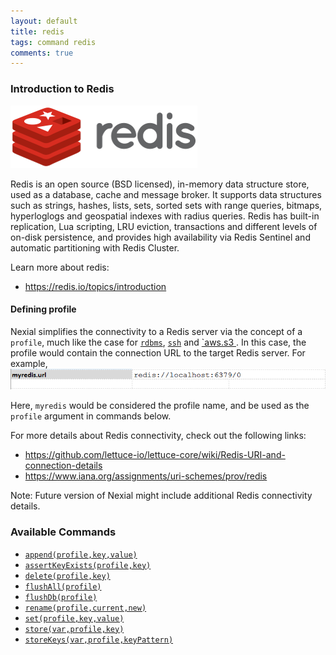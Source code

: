 ```yaml
---
layout: default
title: redis
tags: command redis
comments: true
---
```



### Introduction to Redis
![](image/redis_01.png)

Redis is an open source (BSD licensed), in-memory data structure store, used as a database, cache and message broker. 
It supports data structures such as strings, hashes, lists, sets, sorted sets with range queries, bitmaps, 
hyperloglogs and geospatial indexes with radius queries. Redis has built-in replication, Lua scripting, LRU eviction, 
transactions and different levels of on-disk persistence, and provides high availability via Redis Sentinel and 
automatic partitioning with Redis Cluster.

Learn more about redis:
- <a href="https://redis.io/topics/introduction" class="external-link" target="_nexial_target">https://redis.io/topics/introduction</a>


#### Defining profile
Nexial simplifies the connectivity to a Redis server via the concept of a `profile`, much like the case for 
[`rdbms`](../rdbms), [`ssh`](../ssh) and [`aws.s3 ](../aws.s3).  In this case, the profile would contain the connection
URL to the target Redis server.  For example,<br/>
![](image/redis_02.png)<br/>

Here, `myredis` would be considered the profile name, and be used as the `profile` argument in commands below.

For more details about Redis connectivity, check out the following links:
- <a href="https://github.com/lettuce-io/lettuce-core/wiki/Redis-URI-and-connection-details" class="external-link" target="_nexial_target">https://github.com/lettuce-io/lettuce-core/wiki/Redis-URI-and-connection-details</a>
- <a href="https://www.iana.org/assignments/uri-schemes/prov/redis" class="external-link" target="_nexial_target">https://www.iana.org/assignments/uri-schemes/prov/redis</a>

Note: Future version of Nexial might include additional Redis connectivity details.
  

### Available Commands
- [`append(profile,key,value)`](append(profile,key,value))
- [`assertKeyExists(profile,key)`](assertKeyExists(profile,key))
- [`delete(profile,key)`](delete(profile,key))
- [`flushAll(profile)`](flushAll(profile))
- [`flushDb(profile)`](flushDb(profile))
- [`rename(profile,current,new)`](rename(profile,current,new))
- [`set(profile,key,value)`](set(profile,key,value))
- [`store(var,profile,key)`](store(var,profile,key))
- [`storeKeys(var,profile,keyPattern)`](storeKeys(var,profile,keyPattern))
